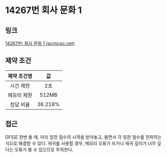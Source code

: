# 14267번 회사 문화 1

## 링크

[14267번: 회사 문화 1 (acmicpc.net)](https://www.acmicpc.net/problem/14267)

## 제약 조건

| 제약 조건명 |   값    |
| :---------: | :-----: |
|  시간 제한  |   2초   |
| 메모리 제한 |  512MB  |
|  정답 비율  | 36.218% |

## 접근

DFS로 한번 돌 때, 미리 칭찬 점수의 시작을 받아놓고, 돌면서 각 칭찬 점수를 전파하는 식으로 해결할 수 있다. 재귀를 사용할 경우, 메모리 오류가 뜨거나 재귀 깊이가 너무 깊다는 오류가 뜰 수 있으므로 주의한다.